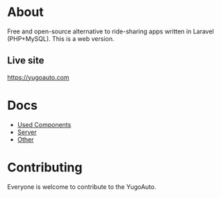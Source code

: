 # About

Free and open-source alternative to ride-sharing apps written in Laravel (PHP+MySQL). This is a web version.

## Live site

https://yugoauto.com

# Docs

- [Used Components](./docs/UsedComponents.md)
- [Server](./docs/Server.md)
- [Other](./docs/Other.md)

# Contributing

Everyone is welcome to contribute to the YugoAuto.
